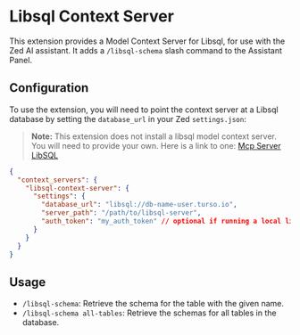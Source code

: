 # Libsql Context Server

This extension provides a Model Context Server for Libsql, for use with the Zed AI assistant. It adds a `/libsql-schema` slash command to the Assistant Panel.

## Configuration

To use the extension, you will need to point the context server at a Libsql database by setting the `database_url` in your Zed `settings.json`:

> **Note:** This extension does not install a libsql model context server. You will need to provide your own. Here is a link to one: [Mcp Server LibSQL](https://github.com/nicholasq/mcp-server-libsql)

```json
{
  "context_servers": {
    "libsql-context-server": {
      "settings": {
        "database_url": "libsql://db-name-user.turso.io",
        "server_path": "/path/to/libsql-server",
        "auth_token": "my_auth_token" // optional if running a local libsql instance
      }
    }
  }
}
```

## Usage

- `/libsql-schema`: Retrieve the schema for the table with the given name.
- `/libsql-schema all-tables`: Retrieve the schemas for all tables in the database.

